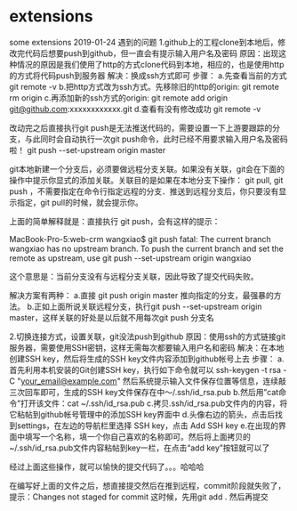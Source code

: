 # extensions
some extensions
2019-01-24 遇到的问题
1.github上的工程clone到本地后，修改完代码后想要push到github，但一直会有提示输入用户名及密码
原因：出现这种情况的原因是我们使用了http的方式clone代码到本地，相应的，也是使用http的方式将代码push到服务器
解决：换成ssh方式即可
步骤：
a.先查看当前的方式 git remote -v
b.把http方式改为ssh方式。先移除旧的http的origin: git remote rm origin
c.再添加新的ssh方式的origin: git remote add origin git@github.com:xxxxxxxxxxxx.git
d.查看有没有修改成功 git remote -v

改动完之后直接执行git push是无法推送代码的，需要设置一下上游要跟踪的分支，与此同时会自动执行一次git push命令，此时已经不用要求输入用户名及密码啦！
git push --set-upstream origin master

git本地新建一个分支后，必须要做远程分支关联。如果没有关联，git会在下面的操作中提示你显式的添加关联。关联目的是如果在本地分支下操作： git pull, git push ，不需要指定在命令行指定远程的分支．推送到远程分支后，你只要没有显示指定，git pull的时候，就会提示你。


上面的简单解释就是：直接执行 git push，会有这样的提示：

MacBook-Pro-5:web-crm wangxiao$ git push
fatal: The current branch wangxiao has no upstream branch.
To push the current branch and set the remote as upstream, use
    git push --set-upstream origin wangxiao

这个意思是：当前分支没有与远程分支关联，因此导致了提交代码失败。

解决方案有两种：
a.直接 git push origin master 推向指定的分支，最强暴的方法。
b.正如上面所说关联远程分支，执行git push --set-upstream origin master，这样关联的好处是以后就不用每次git push 分支名

2.切换连接方式，设置关联，git没法push到github
原因：使用ssh的方式链接git服务器，需要使用SSH密钥，这样无需每次都要输入用户名和密码
解决：在本地创建SSH key，然后将生成的SSH key文件内容添加到github帐号上去
步骤：
a.首先利用本机安装的Git创建SSH key，执行如下命令就可以
    ssh-keygen -t rsa -C "your_email@example.com"
    然后系统提示输入文件保存位置等信息，连续敲三次回车即可，生成的SSH key文件保存在中～/.ssh/id_rsa.pub
b.然后用”cat命令”打开该文件：cat ~/.ssh/id_rsa.pub
c.拷贝.ssh/id_rsa.pub文件内的内容，将它粘帖到github帐号管理中的添加SSH key界面中
d.头像右边的箭头，点击后找到settings，在左边的导航栏里选择 SSH key，点击 Add SSH key 
e.在出现的界面中填写一个名称，填一个你自己喜欢的名称即可。然后将上面拷贝的~/.ssh/id_rsa.pub文件内容粘帖到key一栏，在点击“add key”按钮就可以了

经过上面这些操作，就可以愉快的提交代码了。。。哈哈哈

在编写好上面的文件之后，想直接提交然后在推到远程，commit阶段就失败了，提示：Changes not staged for commit
这时候，先用git add .  然后再提交
    